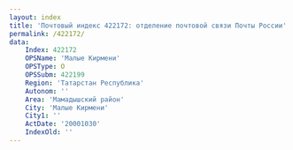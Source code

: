 ```yaml
---
layout: index
title: 'Почтовый индекс 422172: отделение почтовой связи Почты России'
permalink: /422172/
data:
    Index: 422172
    OPSName: 'Малые Кирмени'
    OPSType: О
    OPSSubm: 422199
    Region: 'Татарстан Республика'
    Autonom: ''
    Area: 'Мамадышский район'
    City: 'Малые Кирмени'
    City1: ''
    ActDate: '20001030'
    IndexOld: ''
---
```

